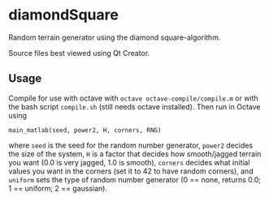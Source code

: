 diamondSquare
=============

Random terrain generator using the diamond square-algorithm.

Source files best viewed using Qt Creator.

Usage
-----
Compile for use with octave with `octave octave-compile/compile.m` or with the bash script `compile.sh` (still needs octave installed). Then run in Octave using 

    main_matlab(seed, power2, H, corners, RNG)

where `seed` is the seed for the random number generator, `power2` decides the size of the system, `H` is a factor that decides how smooth/jagged terrain you want (0.0 is very jagged, 1.0 is smooth), `corners` decides what initial values you want in the corners (set it to 42 to have random corners), and `uniform` sets the type of random number generator (0 == none, returns 0.0; 1 == uniform; 2 == gaussian).

